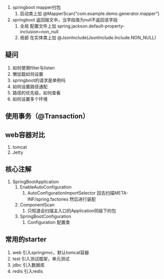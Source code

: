 1. springboot mapper扫包
   1. 启动类上加 @MapperScan("com.example.demo.generator.mapper")
2. springboot 返回报文中，当字段值为null不返回该字段
   1. 全局 配置文件上加 spring.jackson.default-property-inclusion=non_null
   2. 局部 在实体类上加 @JsonInclude(JsonInclude.Include.NON_NULL)

## 疑问
1. 如何使用filter与listen
2. 懒加载如何设置
3. springboot的请求是单例吗
4. 如何设置路径通配
5. 路径的优先级，如何查看
6. 如何设置多个环境

## 使用事务（@Transaction）

## web容器对比
1. tomcat
2. Jetty

## 核心注解
1. SpringBootApplication
   1. EnableAutoConfiguration
      1. AutoConfigurationImportSelector 回去扫描META-INF/spring.factories 然后进行装配
   2. ComponentScan
      1. 只知道会扫描主入口的Application同级下的包
   3. SpringBootConfiguration
      1. Configuration 配置类

## 常用的starter
1. web 引入springmvc，默认tomcat容器
2. test 引入测试框架，单元测试
3. jdbc 引入数据库
4. redis 引入redis